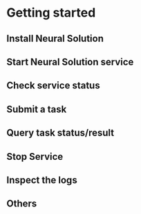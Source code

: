 # Getting started
<!-- TODO Add user guide -->

## Install Neural Solution

## Start Neural Solution service

## Check service status

## Submit a task

## Query task status/result

## Stop Service

## Inspect the logs

## Others